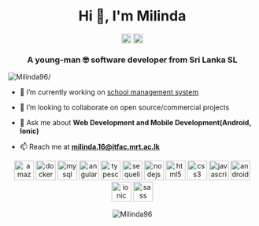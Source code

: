 <h1 align="center">Hi 👋, I'm Milinda</h1>
<p align="center">
<a href=https://stackoverflow.com/users/10485893/milinda target="blank"><img align="center" src=https://cdn.jsdelivr.net/npm/simple-icons@3.0.1/icons/stackoverflow.svg alt="Milinda96" height="20" width="20" /></a>
<a href=https://www.linkedin.com/in/milinda-nandasena/ target="blank"><img align="center" src=https://cdn.jsdelivr.net/npm/simple-icons@3.0.1/icons/linkedin.svg alt="Milinda96" height="20" width="20" /></a>
</p>

<h3 align="center">A young-man 🤓 software developer from Sri Lanka SL</h3>
<p align="left"> <img src=https://komarev.com/ghpvc/?username=Milinda96 alt=Milinda96/> </p>

- 🔭 I’m currently working on [school management system](https://github.com/Milinda96/SMS-Admin-Portal)

- 👯 I’m looking to collaborate on open source/commercial projects

- 💬 Ask me about **Web Development and Mobile Development(Android, Ionic)**

- 📫 Reach me at **milinda.16@itfac.mrt.ac.lk**

<p align="center">
    <img src=https://devicons.github.io/devicon/devicon.git/icons/amazonwebservices/amazonwebservices-plain-wordmark.svg alt=amazonwebservices width="40" height="40"/> 
    <img src=https://devicons.github.io/devicon/devicon.git/icons/docker/docker-plain-wordmark.svg alt=docker width="40" height="40"/> 
    <img src=https://devicons.github.io/devicon/devicon.git/icons/mysql/mysql-plain-wordmark.svg alt=mysql width="40" height="40"/> 
    <img src=https://devicons.github.io/devicon/devicon.git/icons/angularjs/angularjs-plain.svg alt=angularjs width="40" height="40"/> 
    <img src=https://devicons.github.io/devicon/devicon.git/icons/typescript/typescript-plain.svg alt=typescript width="40" height="40"/> 
    <img src=https://devicons.github.io/devicon/devicon.git/icons/sequelize/sequelize-plain.svg alt=sequelize width="40" height="40"/> 
    <img src=https://devicons.github.io/devicon/devicon.git/icons/nodejs/nodejs-plain-wordmark.svg alt=nodejs width="40" height="40"/>
    <img src=https://devicons.github.io/devicon/devicon.git/icons/html5/html5-original-wordmark.svg alt=html5 width="40" height="40"/>
    <img src=https://devicons.github.io/devicon/devicon.git/icons/css3/css3-original-wordmark.svg alt=css3 width="40" height="40"/>  
    <img src=https://devicons.github.io/devicon/devicon.git/icons/javascript/javascript-original.svg alt=javascript width="40" height="40"/> 
    <img src=https://devicons.github.io/devicon/devicon.git/icons/android/android-plain-wordmark.svg alt=android width="40" height="40"/> 
    <img src=https://devicons.github.io/devicon/devicon.git/icons/ionic/ionic-original-wordmark.svg alt=ionic width="40" height="40"/> 
    <img src=https://devicons.github.io/devicon/devicon.git/icons/sass/sass-original.svg alt=sass width="40" height="40"/> 
</p>
<p align="center"> 
<img src=https://github-readme-stats.vercel.app/api?username=Milinda96&show_icons=true alt=Milinda96 /> </p>
